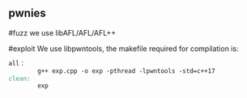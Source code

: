 ## pwnies
#fuzz
we use libAFL/AFL/AFL++

#exploit
We use libpwntools, the makefile required for compilation is:
```makefile
all：
        g++ exp.cpp -o exp -pthread -lpwntools -std=c++17
clean:
        exp
```
